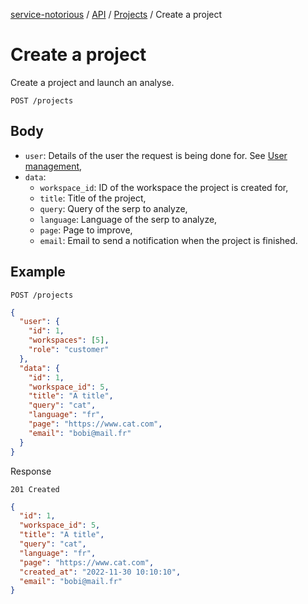 [service-notorious](../../README.md) / [API](../README.md) / [Projects](./README.md) / Create a project

# Create a project

Create a project and launch an analyse.

```
POST /projects
```

## Body

* `user`: Details of the user the request is being done for. See [User management](../how-to-use/user-management.md),
* `data`:
  * `workspace_id`: ID of the workspace the project is created for,
  * `title`: Title of the project,
  * `query`: Query of the serp to analyze,
  * `language`: Language of the serp to analyze,
  * `page`: Page to improve,
  * `email`: Email to send a notification when the project is finished.

## Example

```
POST /projects
```

```json
{
  "user": {
    "id": 1,
    "workspaces": [5],
    "role": "customer"
  },
  "data": {
    "id": 1,
    "workspace_id": 5,
    "title": "A title",
    "query": "cat",
    "language": "fr",
    "page": "https://www.cat.com",
    "email": "bobi@mail.fr"
  }
}
```

Response

```
201 Created
```

```json
{
  "id": 1,
  "workspace_id": 5,
  "title": "A title",
  "query": "cat",
  "language": "fr",
  "page": "https://www.cat.com",
  "created_at": "2022-11-30 10:10:10",
  "email": "bobi@mail.fr"
}
```
